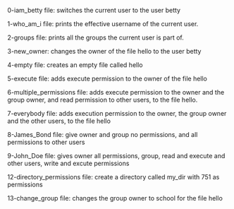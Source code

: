 0-iam_betty file: switches the current user to the user betty

1-who_am_i file: prints the effective username of the current user.

2-groups file: prints all the groups the current user is part of.

3-new_owner: changes the owner of the file hello to the user betty

4-empty file: creates an empty file called hello

5-execute file: adds execute permission to the owner of the file hello

6-multiple_permissions file: adds execute permission to the owner and the group owner, and read permission to other users, to the file hello.

7-everybody file: adds execution permission to the owner, the group owner and the other users, to the file hello

8-James_Bond file: give owner and group no permissions, and all permissions to other users

9-John_Doe file: gives owner all permissions, group, read and execute and other users, write and excute permissions

12-directory_permissions file: create a directory called my_dir with 751 as permissions

13-change_group file: changes the group owner to school for the file hello
